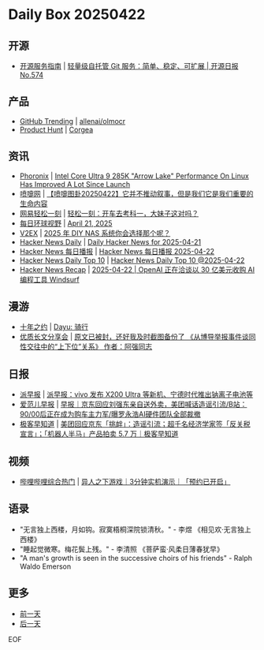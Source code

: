 # Daily Box 20250422

## 开源
- [开源服务指南](https://osguider.com/blog/) | [轻量级自托管 Git 服务：简单、稳定、可扩展 | 开源日报 No.574](https://osguider.com/blog/post/daily/daily-574/)

## 产品
- [GitHub Trending](https://github.com/trending?since=daily) | [allenai/olmocr](https://github.com/allenai/olmocr)
- [Product Hunt](https://www.producthunt.com) | [Corgea](https://www.producthunt.com/posts/corgea-3)

## 资讯
- [Phoronix](https://www.phoronix.com/) | [Intel Core Ultra 9 285K "Arrow Lake" Performance On Linux Has Improved A Lot Since Launch](https://www.phoronix.com/review/intel-arrow-lake-ubuntu-2504)
- [喷嚏网](http://www.dapenti.com/blog/blog.asp?subjectid=70&name=xilei) | [【喷嚏图卦20250422】它并不推动叙事，但是我们它是我们重要的生命内容](http://www.dapenti.com/blog/more.asp?name=xilei&id=185525)
- [网易轻松一刻](https://m.163.com/touch/exclusive/sub/qsyk) | [轻松一刻：开车去考科一，大妹子这对吗？](https://m.163.com/news/article/JTP83F7U000181BR.html)
- [每日环球视野](https://idai.ly/) | [April 21, 2025](http://m.idai.ly/se/a193iG?1745164800)
- [V2EX](https://www.v2ex.com/) | [2025 年 DIY NAS 系统你会选择那个呢？](https://www.v2ex.com/t/1127276)
- [Hacker News Daily](https://www.daemonology.net/hn-daily/) | [Daily Hacker News for 2025-04-21](https://www.daemonology.net/hn-daily/2025-04-21.html)
- [Hacker News 每日播报](https://hacker-news.agi.li/) | [Hacker News 每日播报 2025-04-22](https://hacker-news.agi.li/post/2025-04-22)
- [Hacker News Daily Top 10](https://github.com/headllines/hackernews-daily) | [Hacker News Daily Top 10 @2025-04-22](https://github.com/headllines/hackernews-daily/issues/1748)
- [Hacker News Recap](https://www.xiaoyuzhoufm.com/podcast/6456fdfc0a8e51c73e68d0cd) | [2025-04-22 | OpenAI 正在洽谈以 30 亿美元收购 AI 编程工具 Windsurf](https://www.xiaoyuzhoufm.com/episode/68065f2d1f1db84a56ba6962)

## 漫游
- [十年之约](https://www.foreverblog.cn/feeds.html) | [Dayu: 骑行](https://anotherdayu.com/2025/6717/)
- [优质长文分享会](https://m.okjike.com/topics/56d2fabe7cb3331100467e2b) | [原文已被封，还好我及时截图备份了 《从博导举报事件谈同性交往中的“上下位”关系》 作者：阿强同志](https://m.okjike.com/originalPosts/680763dfdc6b6d4853f3b1d1)

## 日报
- [派早报](https://sspai.com/tag/%E6%B4%BE%E6%97%A9%E6%8A%A5) | [派早报：vivo 发布 X200 Ultra 等新机、宁德时代推出钠离子电池等](https://sspai.com/post/98580)
- [爱范儿早报](https://www.ifanr.com/category/ifanrnews) | [早报｜京东回应刘强东亲自送外卖，美团喊话造谣引流/B站：90/00后正在成为购车主力军/曝罗永浩AI硬件团队全部裁撤](https://www.ifanr.com/1621496)
- [极客早知道](https://www.geekpark.net/column/74) | [美团回应京东「挑衅」：造谣引流；超千名经济学家签「反关税宣言」；「机器人半马」产品拍卖 5.7 万｜极客早知道 ](https://www.geekpark.net/news/348437)

## 视频
- [哔哩哔哩综合热门](https://www.bilibili.com/v/popular/all/) | [异人之下游戏｜3分钟实机演示｜「预约已开启」](https://b23.tv/BV1t85RzHE5w)

## 语录
- "无言独上西楼，月如钩。寂寞梧桐深院锁清秋。" - 李煜 《相见欢·无言独上西楼》
- "睡起觉微寒。梅花鬓上残。" - 李清照 《菩萨蛮·风柔日薄春犹早》
- "A man's growth is seen in the successive choirs of his friends" - Ralph Waldo Emerson

## 更多
- [前一天](daily-box-20250421.md)
- [后一天](daily-box-20250423.md)

EOF